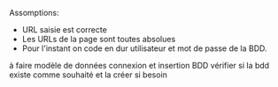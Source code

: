 Assomptions:

* URL saisie est correcte
* Les URLs de la page sont toutes absolues
* Pour l'instant on code en dur utilisateur et mot de passe de la BDD.

à faire
modèle de données
connexion et insertion BDD
vérifier si la bdd existe comme souhaité et la créer si besoin
